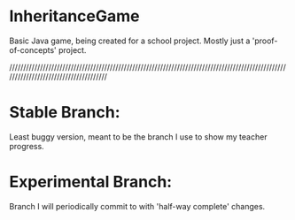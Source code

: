 # InheritanceGame
Basic Java game, being created for a school project. Mostly just a 'proof-of-concepts' project.

//////////////////////////////////////////////////////////////////////////////////////////////////////////////////////////////////////

# Stable Branch:
Least buggy version, meant to be the branch I use to show my teacher progress.

# Experimental Branch:
Branch I will periodically commit to with 'half-way complete' changes.
